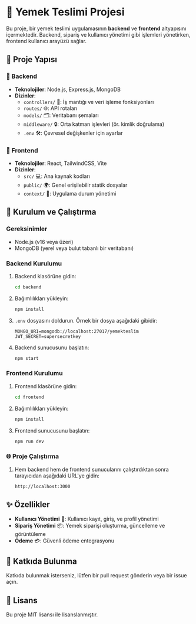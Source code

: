 # 🍴 Yemek Teslimi Projesi

Bu proje, bir yemek teslimi uygulamasının **backend** ve **frontend** altyapısını içermektedir. Backend, sipariş ve kullanıcı yönetimi gibi işlemleri yönetirken, frontend kullanıcı arayüzü sağlar.

## 📂 Proje Yapısı

### 🔧 Backend
- **Teknolojiler**: Node.js, Express.js, MongoDB
- **Dizinler**:
  - `controllers/` 📜: İş mantığı ve veri işleme fonksiyonları
  - `routes/` 🌐: API rotaları
  - `models/` 🗂️: Veritabanı şemaları
  - `middleware/` 🔒: Orta katman işlevleri (ör. kimlik doğrulama)
  - `.env` 🛠️: Çevresel değişkenler için ayarlar

### 🎨 Frontend
- **Teknolojiler**: React, TailwindCSS, Vite
- **Dizinler**:
  - `src/` 💻: Ana kaynak kodları
  - `public/` 🌍: Genel erişilebilir statik dosyalar
  - `context/` 🧠: Uygulama durum yönetimi

## 🚀 Kurulum ve Çalıştırma

### Gereksinimler
- Node.js (v16 veya üzeri)
- MongoDB (yerel veya bulut tabanlı bir veritabanı)

### Backend Kurulumu
1. Backend klasörüne gidin:
   ```bash
   cd backend
   ```
2. Bağımlılıkları yükleyin:
   ```bash
   npm install
   ```
3. `.env` dosyasını doldurun. Örnek bir dosya aşağıdaki gibidir:
   ```env
   MONGO_URI=mongodb://localhost:27017/yemekteslim
   JWT_SECRET=supersecretkey
   ```
4. Backend sunucusunu başlatın:
   ```bash
   npm start
   ```

### Frontend Kurulumu
1. Frontend klasörüne gidin:
   ```bash
   cd frontend
   ```
2. Bağımlılıkları yükleyin:
   ```bash
   npm install
   ```
3. Frontend sunucusunu başlatın:
   ```bash
   npm run dev
   ```

### 🌐 Proje Çalıştırma
1. Hem backend hem de frontend sunucularını çalıştırdıktan sonra tarayıcıdan aşağıdaki URL'ye gidin:
   ```
   http://localhost:3000
   ```

## ✨ Özellikler
- **Kullanıcı Yönetimi** 👥: Kullanıcı kayıt, giriş, ve profil yönetimi
- **Sipariş Yönetimi** 📦: Yemek siparişi oluşturma, güncelleme ve görüntüleme
- **Ödeme** 💳: Güvenli ödeme entegrasyonu

## 🤝 Katkıda Bulunma
Katkıda bulunmak isterseniz, lütfen bir pull request gönderin veya bir issue açın.

## 📜 Lisans
Bu proje MIT lisansı ile lisanslanmıştır.

